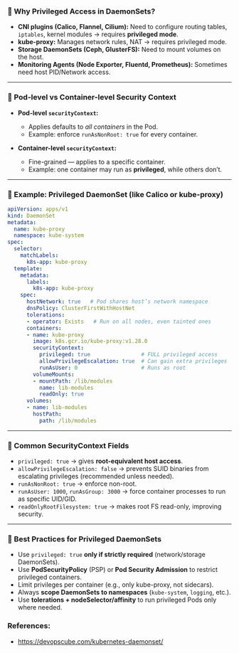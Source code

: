 ### 🔹 Why Privileged Access in DaemonSets?

* **CNI plugins (Calico, Flannel, Cilium):** Need to configure routing tables, `iptables`, kernel modules → requires **privileged mode**.
* **kube-proxy:** Manages network rules, NAT → requires privileged mode.
* **Storage DaemonSets (Ceph, GlusterFS):** Need to mount volumes on the host.
* **Monitoring Agents (Node Exporter, Fluentd, Prometheus):** Sometimes need host PID/Network access.

---

### 🔹 Pod-level vs Container-level Security Context

* **Pod-level `securityContext`:**

  * Applies defaults to *all containers* in the Pod.
  * Example: enforce `runAsNonRoot: true` for every container.

* **Container-level `securityContext`:**

  * Fine-grained — applies to a specific container.
  * Example: one container may run as **privileged**, while others don’t.

---

### 🔹 Example: Privileged DaemonSet (like Calico or kube-proxy)

```yaml
apiVersion: apps/v1
kind: DaemonSet
metadata:
  name: kube-proxy
  namespace: kube-system
spec:
  selector:
    matchLabels:
      k8s-app: kube-proxy
  template:
    metadata:
      labels:
        k8s-app: kube-proxy
    spec:
      hostNetwork: true   # Pod shares host’s network namespace
      dnsPolicy: ClusterFirstWithHostNet
      tolerations:
      - operator: Exists   # Run on all nodes, even tainted ones
      containers:
      - name: kube-proxy
        image: k8s.gcr.io/kube-proxy:v1.28.0
        securityContext:
          privileged: true                # FULL privileged access
          allowPrivilegeEscalation: true  # Can gain extra privileges
          runAsUser: 0                    # Runs as root
        volumeMounts:
        - mountPath: /lib/modules
          name: lib-modules
          readOnly: true
      volumes:
      - name: lib-modules
        hostPath:
          path: /lib/modules
```

---

### 🔹 Common SecurityContext Fields

* `privileged: true` → gives **root-equivalent host access**.
* `allowPrivilegeEscalation: false` → prevents SUID binaries from escalating privileges (recommended unless needed).
* `runAsNonRoot: true` → enforce non-root.
* `runAsUser: 1000`, `runAsGroup: 3000` → force container processes to run as specific UID/GID.
* `readOnlyRootFilesystem: true` → makes root FS read-only, improving security.

---

### 🔹 Best Practices for Privileged DaemonSets

* Use `privileged: true` **only if strictly required** (network/storage DaemonSets).
* Use **PodSecurityPolicy** (PSP) or **Pod Security Admission** to restrict privileged containers.
* Limit privileges per container (e.g., only kube-proxy, not sidecars).
* Always **scope DaemonSets to namespaces** (`kube-system`, `logging`, etc.).
* Use **tolerations + nodeSelector/affinity** to run privileged Pods only where needed.

### References:
- https://devopscube.com/kubernetes-daemonset/